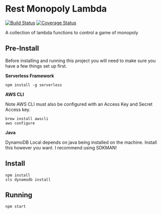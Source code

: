 # Rest Monopoly Lambda
[![Build Status](https://travis-ci.org/geodavies/rest-monopoly-lambda.svg?branch=master)](https://travis-ci.org/geodavies/rest-monopoly-lambda)
[![Coverage Status](https://coveralls.io/repos/github/geodavies/rest-monopoly-lambda/badge.svg?branch=master)](https://coveralls.io/github/geodavies/rest-monopoly-lambda?branch=master)

A collection of lambda functions to control a game of monopoly

## Pre-Install
Before installing and running this project you will need to make sure you have a few things set up first.

**Serverless Framework**
```
npm install -g serverless
```
**AWS CLI**

Note AWS CLI must also be configured with an Access Key and Secret Access key.
```
brew install awscli
aws configure
```
**Java**

DynamoDB Local depends on java being installed on the machine. Install this however you want. I recommend using SDKMAN!
## Install
```
npm install
sls dynamodb install
```
## Running
```
npm start
```
